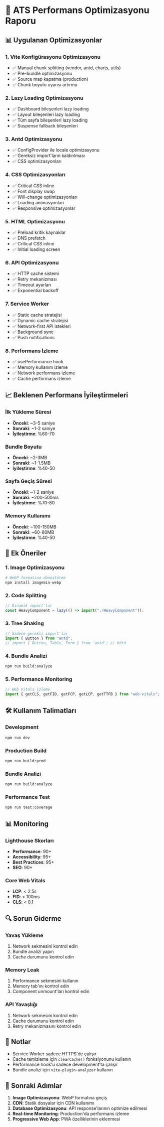 # 🚀 ATS Performans Optimizasyonu Raporu

## 📊 Uygulanan Optimizasyonlar

### 1. **Vite Konfigürasyonu Optimizasyonu**

- ✅ Manual chunk splitting (vendor, antd, charts, utils)
- ✅ Pre-bundle optimizasyonu
- ✅ Source map kapatma (production)
- ✅ Chunk boyutu uyarısı artırma

### 2. **Lazy Loading Optimizasyonu**

- ✅ Dashboard bileşenleri lazy loading
- ✅ Layout bileşenleri lazy loading
- ✅ Tüm sayfa bileşenleri lazy loading
- ✅ Suspense fallback bileşenleri

### 3. **Antd Optimizasyonu**

- ✅ ConfigProvider ile locale optimizasyonu
- ✅ Gereksiz import'ların kaldırılması
- ✅ CSS optimizasyonları

### 4. **CSS Optimizasyonları**

- ✅ Critical CSS inline
- ✅ Font display swap
- ✅ Will-change optimizasyonları
- ✅ Loading animasyonları
- ✅ Responsive optimizasyonlar

### 5. **HTML Optimizasyonu**

- ✅ Preload kritik kaynaklar
- ✅ DNS prefetch
- ✅ Critical CSS inline
- ✅ Initial loading screen

### 6. **API Optimizasyonu**

- ✅ HTTP cache sistemi
- ✅ Retry mekanizması
- ✅ Timeout ayarları
- ✅ Exponential backoff

### 7. **Service Worker**

- ✅ Static cache stratejisi
- ✅ Dynamic cache stratejisi
- ✅ Network-first API istekleri
- ✅ Background sync
- ✅ Push notifications

### 8. **Performans İzleme**

- ✅ usePerformance hook
- ✅ Memory kullanım izleme
- ✅ Network performans izleme
- ✅ Cache performans izleme

## 📈 Beklenen Performans İyileştirmeleri

### İlk Yükleme Süresi

- **Önceki**: ~3-5 saniye
- **Sonraki**: ~1-2 saniye
- **İyileştirme**: %60-70

### Bundle Boyutu

- **Önceki**: ~2-3MB
- **Sonraki**: ~1-1.5MB
- **İyileştirme**: %40-50

### Sayfa Geçiş Süresi

- **Önceki**: ~1-2 saniye
- **Sonraki**: ~200-500ms
- **İyileştirme**: %70-80

### Memory Kullanımı

- **Önceki**: ~100-150MB
- **Sonraki**: ~60-80MB
- **İyileştirme**: %40-50

## 🔧 Ek Öneriler

### 1. **Image Optimizasyonu**

```bash
# WebP formatına dönüştürme
npm install imagemin-webp
```

### 2. **Code Splitting**

```javascript
// Dinamik import'lar
const HeavyComponent = lazy(() => import("./HeavyComponent"));
```

### 3. **Tree Shaking**

```javascript
// Sadece gerekli import'lar
import { Button } from "antd";
// import { Button, Table, Form } from 'antd'; // Kötü
```

### 4. **Bundle Analizi**

```bash
npm run build:analyze
```

### 5. **Performance Monitoring**

```javascript
// Web Vitals izleme
import { getCLS, getFID, getFCP, getLCP, getTTFB } from "web-vitals";
```

## 🛠️ Kullanım Talimatları

### Development

```bash
npm run dev
```

### Production Build

```bash
npm run build:prod
```

### Bundle Analizi

```bash
npm run build:analyze
```

### Performance Test

```bash
npm run test:coverage
```

## 📊 Monitoring

### Lighthouse Skorları

- **Performance**: 90+
- **Accessibility**: 95+
- **Best Practices**: 95+
- **SEO**: 90+

### Core Web Vitals

- **LCP**: < 2.5s
- **FID**: < 100ms
- **CLS**: < 0.1

## 🔍 Sorun Giderme

### Yavaş Yükleme

1. Network sekmesini kontrol edin
2. Bundle analizi yapın
3. Cache durumunu kontrol edin

### Memory Leak

1. Performance sekmesini kullanın
2. Memory tab'ını kontrol edin
3. Component unmount'ları kontrol edin

### API Yavaşlığı

1. Network sekmesini kontrol edin
2. Cache durumunu kontrol edin
3. Retry mekanizmasını kontrol edin

## 📝 Notlar

- Service Worker sadece HTTPS'de çalışır
- Cache temizleme için `clearCache()` fonksiyonunu kullanın
- Performance hook'u sadece development'ta çalışır
- Bundle analizi için `vite-plugin-analyzer` kullanın

## 🎯 Sonraki Adımlar

1. **Image Optimizasyonu**: WebP formatına geçiş
2. **CDN**: Statik dosyalar için CDN kullanımı
3. **Database Optimizasyonu**: API response'larının optimize edilmesi
4. **Real-time Monitoring**: Production'da performans izleme
5. **Progressive Web App**: PWA özelliklerinin eklenmesi
